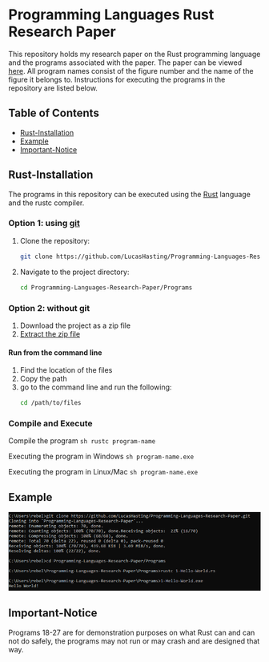 # Programming Languages Rust Research Paper

This repository holds my research paper on the Rust programming language and the programs associated with the paper. The paper can be viewed [here](https://github.com/LucasHasting/Programming-Languages-Research-Paper/blob/main/Paper/CS410W_Research_Paper.pdf). All program names consist of the figure number and the name of the figure it belongs to. Instructions for executing the programs in the repository are listed below.

## Table of Contents

- [Rust-Installation](#rust-installation)
- [Example](#example)
- [Important-Notice](#important-notice)

## Rust-Installation

The programs in this repository can be executed using the [Rust](https://www.rust-lang.org/tools/install) language and the rustc compiler.

### Option 1: using [git](https://git-scm.com/downloads)
1. Clone the repository:

    ```sh
    git clone https://github.com/LucasHasting/Programming-Languages-Research-Paper.git
    ```

2. Navigate to the project directory:
    
    ```sh
    cd Programming-Languages-Research-Paper/Programs
    ```
    
### Option 2: without git
1. Download the project as a zip file
2. [Extract the zip file](https://www.wikihow.com/Unzip-a-File)

#### Run from the command line
1. Find the location of the files
2. Copy the path
3. go to the command line and run the following:
   ```sh
   cd /path/to/files
   ```

### Compile and Execute
Compile the program
    ```sh
    rustc program-name
    ```

Executing the program in Windows
    ```sh
    program-name.exe
    ```

Executing the program in Linux/Mac
    ```sh
    program-name.exe
    ```

## Example

![EXAMPLE](example.png)

## Important-Notice
Programs 18-27 are for demonstration purposes on what Rust can and can not do safely, the programs may not run or may crash and are designed that way.
